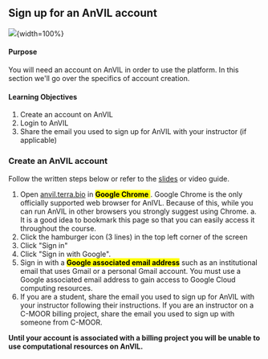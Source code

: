 
## Sign up for an AnVIL account

![](anvil-make-account_files/figure-docx//1uwlG7uaTOnItdpd4Ll6nNQiBJKBivsvR-erupicAwJM_g3709d9ac459_0_250.png){width=100%}

#### Purpose

You will need an account on AnVIL in order to use the platform. In this section we'll go over the specifics of account creation. 

#### Learning Objectives

1. Create an account on AnVIL
1. Login to AnVIL
1. Share the email you used to sign up for AnVIL with your instructor (if applicable)

### Create an AnVIL account

Follow the written steps below or refer to the [slides](https://docs.google.com/presentation/d/1uwlG7uaTOnItdpd4Ll6nNQiBJKBivsvR-erupicAwJM/edit?usp=sharing) or video guide.

1. Open [anvil.terra.bio](https://anvil.terra.bio/) in <mark> **Google Chrome** </mark>. Google Chrome is the only officially supported web browser for AnIVL. Because of this, while you can run AnVIL in other browsers you strongly suggest using Chrome.
    a. It is a good idea to bookmark this page so that you can easily access it throughout the course.
1. Click the hamburger icon (3 lines) in the top left corner of the screen 
1. Click "Sign in"
1. Click "Sign in with Google".
1. Sign in with a <mark>**Google associated email address**</mark> such as an institutional email that uses Gmail or a personal Gmail account. You must use a Google associated email address to gain access to Google Cloud computing resources. 
1. If you are a student, share the email you used to sign up for AnVIL with your instructor following their instructions. If you are an instructor on a C-MOOR billing project, share the email you used to sign up with someone from C-MOOR. 

**Until your account is associated with a billing project you will be unable to use computational resources on AnVIL.** 
